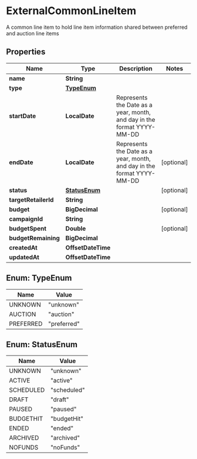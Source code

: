 

# ExternalCommonLineItem

A common line item to hold line item information shared between preferred and auction line items

## Properties

| Name | Type | Description | Notes |
|------------ | ------------- | ------------- | -------------|
|**name** | **String** |  |  |
|**type** | [**TypeEnum**](#TypeEnum) |  |  |
|**startDate** | **LocalDate** | Represents the Date as a year, month, and day in the format YYYY-MM-DD |  |
|**endDate** | **LocalDate** | Represents the Date as a year, month, and day in the format YYYY-MM-DD |  [optional] |
|**status** | [**StatusEnum**](#StatusEnum) |  |  [optional] |
|**targetRetailerId** | **String** |  |  |
|**budget** | **BigDecimal** |  |  [optional] |
|**campaignId** | **String** |  |  |
|**budgetSpent** | **Double** |  |  [optional] |
|**budgetRemaining** | **BigDecimal** |  |  |
|**createdAt** | **OffsetDateTime** |  |  |
|**updatedAt** | **OffsetDateTime** |  |  |



## Enum: TypeEnum

| Name | Value |
|---- | -----|
| UNKNOWN | &quot;unknown&quot; |
| AUCTION | &quot;auction&quot; |
| PREFERRED | &quot;preferred&quot; |



## Enum: StatusEnum

| Name | Value |
|---- | -----|
| UNKNOWN | &quot;unknown&quot; |
| ACTIVE | &quot;active&quot; |
| SCHEDULED | &quot;scheduled&quot; |
| DRAFT | &quot;draft&quot; |
| PAUSED | &quot;paused&quot; |
| BUDGETHIT | &quot;budgetHit&quot; |
| ENDED | &quot;ended&quot; |
| ARCHIVED | &quot;archived&quot; |
| NOFUNDS | &quot;noFunds&quot; |



